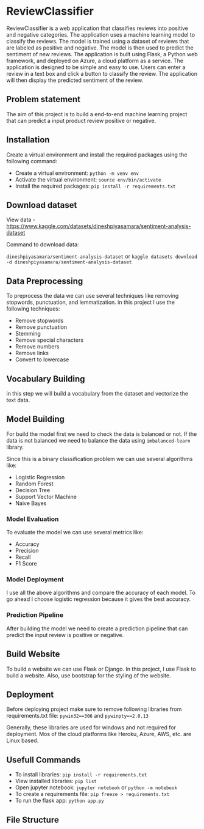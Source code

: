 # ReviewClassifier

ReviewClassifier is a web application that classifies reviews into positive and negative categories. The application uses a machine learning model to classify the reviews. The model is trained using a dataset of reviews that are labeled as positive and negative. The model is then used to predict the sentiment of new reviews. The application is built using Flask, a Python web framework, and deployed on Azure, a cloud platform as a service. The application is designed to be simple and easy to use. Users can enter a review in a text box and click a button to classify the review. The application will then display the predicted sentiment of the review.

## Problem statement

The aim of this project is to build a end-to-end machine learning project that can predict a input product review positive or negative.

## Installation

Create a virtual environment and install the required packages using the following command:

- Create a virtual environment: `python -m venv env`
- Activate the virtual environment: `source env/bin/activate`
- Install the required packages: `pip install -r requirements.txt`

## Download dataset

View data - https://www.kaggle.com/datasets/dineshpiyasamara/sentiment-analysis-dataset

Command to download data:

`dineshpiyasamara/sentiment-analysis-dataset` or `kaggle datasets download -d dineshpiyasamara/sentiment-analysis-dataset`

## Data Preprocessing

To preprocess the data we can use several techniques like removing stopwords, punctuation, and lemmatization.
in this project I use the following techniques:

- Remove stopwords
- Remove punctuation
- Stemming
- Remove special characters
- Remove numbers
- Remove links
- Convert to lowercase

## Vocabulary Building

in this step we will build a vocabulary from the dataset and vectorize the text data.

## Model Building

For build the model first we need to check the data is balanced or not. If the data is not balanced we need to balance the data using `imbalanced-learn` library.

Since this is a binary classification problem we can use several algorithms like:
- Logistic Regression
- Random Forest
- Decision Tree
- Support Vector Machine
- Naive Bayes

### Model Evaluation

To evaluate the model we can use several metrics like:
- Accuracy
- Precision
- Recall
- F1 Score

### Model Deployment

I use all the above algorithms and compare the accuracy of each model. To go ahead I choose logistic regression because it gives the best accuracy.

### Prediction Pipeline

After building the model we need to create a prediction pipeline that can predict the input review is positive or negative.

## Build Website

To build a website we can use Flask or Django. In this project, I use Flask to build a website. Also, use bootstrap for the styling of the website.

## Deployment


Before deploying project make sure to remove following libraries from requirements.txt file:
`pywin32==306` and `pywinpty==2.0.13`

Generally, these libraries are used for windows and not required for deployment. Mos of the cloud platforms like Heroku, Azure, AWS, etc. are Linux based.

## Usefull Commands

- To install libraries: `pip install -r requirements.txt`
- View installed libraries: `pip list`
- Open jupyter notebook: `jupyter notebook` or `python -m notebook`
- To create a requirements file: `pip freeze > requirements.txt`
- To run the flask app: `python app.py`

## File Structure
